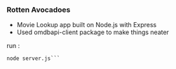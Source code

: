 ### Rotten Avocadoes

- Movie Lookup app built on Node.js with Express
- Used omdbapi-client package to make things neater


run :
```npm install
node server.js```
